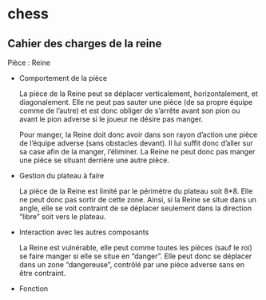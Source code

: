 # chess
## Cahier des charges de la reine

Pièce : Reine

- Comportement de la pièce
    
    La pièce de la Reine peut se déplacer verticalement, horizontalement, et diagonalement. Elle ne peut pas sauter une pièce (de sa propre équipe comme de l’autre) et est donc obliger de s’arrête avant son pion ou avant le pion adverse si le joueur ne désire pas manger. 
    
    Pour manger, la Reine doit donc avoir dans son rayon d’action une pièce de l’équipe adverse (sans obstacles devant). Il lui suffit donc d’aller sur sa case afin de la manger, l’éliminer. La Reine ne peut donc pas manger une pièce se situant derrière une autre pièce.
    
- Gestion du plateau à faire
    
    La pièce de la Reine est limité par le périmètre du plateau soit 8*8. Elle ne peut donc pas sortir de cette zone. Ainsi, si la Reine se situe dans un angle, elle se voit contraint de se déplacer seulement dans la direction “libre” soit vers le plateau.
    
- Interaction avec les autres composants
    
    La Reine est vulnérable, elle peut comme toutes les pièces (sauf le roi)  se faire manger si elle se situe en “danger”. Elle peut donc se déplacer dans un zone “dangereuse”, contrôlé par une pièce adverse sans en être contraint.
    
- Fonction
